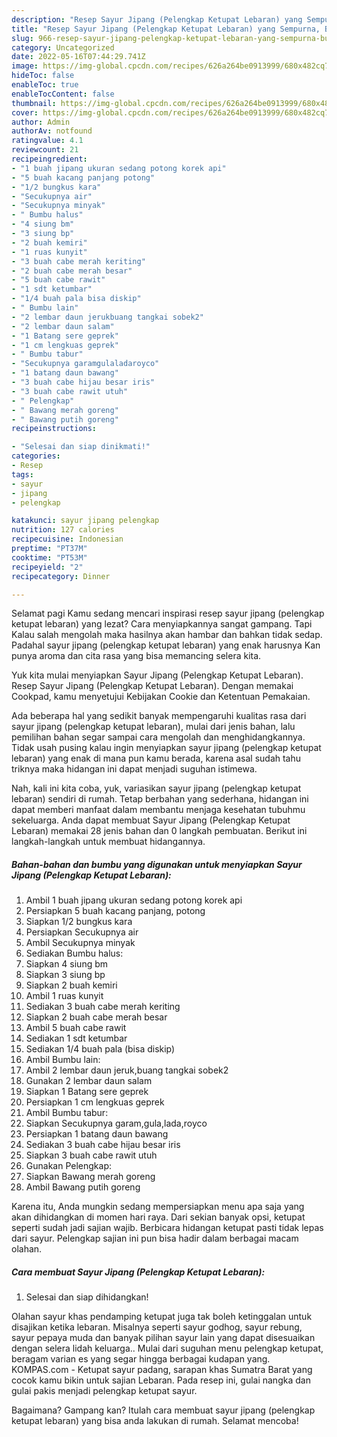 ```yaml
---
description: "Resep Sayur Jipang (Pelengkap Ketupat Lebaran) yang Sempurna, Buat Buka Puasa}"
title: "Resep Sayur Jipang (Pelengkap Ketupat Lebaran) yang Sempurna, Buat Buka Puasa}"
slug: 966-resep-sayur-jipang-pelengkap-ketupat-lebaran-yang-sempurna-buat-buka-puasa
category: Uncategorized
date: 2022-05-16T07:44:29.741Z
image: https://img-global.cpcdn.com/recipes/626a264be0913999/680x482cq70/sayur-jipang-pelengkap-ketupat-lebaran-foto-resep-utama.jpg
hideToc: false
enableToc: true
enableTocContent: false
thumbnail: https://img-global.cpcdn.com/recipes/626a264be0913999/680x482cq70/sayur-jipang-pelengkap-ketupat-lebaran-foto-resep-utama.jpg
cover: https://img-global.cpcdn.com/recipes/626a264be0913999/680x482cq70/sayur-jipang-pelengkap-ketupat-lebaran-foto-resep-utama.jpg
author: Admin
authorAv: notfound
ratingvalue: 4.1
reviewcount: 21
recipeingredient:
- "1 buah jipang ukuran sedang potong korek api"
- "5 buah kacang panjang potong"
- "1/2 bungkus kara"
- "Secukupnya air"
- "Secukupnya minyak"
- " Bumbu halus"
- "4 siung bm"
- "3 siung bp"
- "2 buah kemiri"
- "1 ruas kunyit"
- "3 buah cabe merah keriting"
- "2 buah cabe merah besar"
- "5 buah cabe rawit"
- "1 sdt ketumbar"
- "1/4 buah pala bisa diskip"
- " Bumbu lain"
- "2 lembar daun jerukbuang tangkai sobek2"
- "2 lembar daun salam"
- "1 Batang sere geprek"
- "1 cm lengkuas geprek"
- " Bumbu tabur"
- "Secukupnya garamgulaladaroyco"
- "1 batang daun bawang"
- "3 buah cabe hijau besar iris"
- "3 buah cabe rawit utuh"
- " Pelengkap"
- " Bawang merah goreng"
- " Bawang putih goreng"
recipeinstructions:

- "Selesai dan siap dinikmati!"
categories:
- Resep
tags:
- sayur
- jipang
- pelengkap

katakunci: sayur jipang pelengkap 
nutrition: 127 calories
recipecuisine: Indonesian
preptime: "PT37M"
cooktime: "PT53M"
recipeyield: "2"
recipecategory: Dinner

---
```



Selamat pagi Kamu sedang mencari inspirasi resep sayur jipang (pelengkap ketupat lebaran) yang lezat? Cara menyiapkannya sangat gampang. Tapi Kalau salah mengolah maka hasilnya akan hambar dan bahkan tidak sedap. Padahal sayur jipang (pelengkap ketupat lebaran) yang enak harusnya Kan punya aroma dan cita rasa yang bisa memancing selera kita.


Yuk kita mulai menyiapkan Sayur Jipang (Pelengkap Ketupat Lebaran). Resep Sayur Jipang (Pelengkap Ketupat Lebaran). Dengan memakai Cookpad, kamu menyetujui Kebijakan Cookie dan Ketentuan Pemakaian.

Ada beberapa hal yang sedikit banyak mempengaruhi kualitas rasa dari sayur jipang (pelengkap ketupat lebaran), mulai dari jenis bahan, lalu pemilihan bahan segar sampai cara mengolah dan menghidangkannya. Tidak usah pusing kalau ingin menyiapkan sayur jipang (pelengkap ketupat lebaran) yang enak di mana pun kamu berada, karena asal sudah tahu triknya maka hidangan ini dapat menjadi suguhan istimewa.


Nah, kali ini kita coba, yuk, variasikan sayur jipang (pelengkap ketupat lebaran) sendiri di rumah. Tetap berbahan yang sederhana, hidangan ini dapat memberi manfaat dalam membantu menjaga kesehatan tubuhmu sekeluarga. Anda dapat membuat Sayur Jipang (Pelengkap Ketupat Lebaran) memakai 28 jenis bahan dan 0 langkah pembuatan. Berikut ini langkah-langkah untuk membuat hidangannya.

<!--inarticleads1-->

##### Bahan-bahan dan bumbu yang digunakan untuk menyiapkan Sayur Jipang (Pelengkap Ketupat Lebaran):

1. Ambil 1 buah jipang ukuran sedang potong korek api
1. Persiapkan 5 buah kacang panjang, potong
1. Siapkan 1/2 bungkus kara
1. Persiapkan Secukupnya air
1. Ambil Secukupnya minyak
1. Sediakan  Bumbu halus:
1. Siapkan 4 siung bm
1. Siapkan 3 siung bp
1. Siapkan 2 buah kemiri
1. Ambil 1 ruas kunyit
1. Sediakan 3 buah cabe merah keriting
1. Siapkan 2 buah cabe merah besar
1. Ambil 5 buah cabe rawit
1. Sediakan 1 sdt ketumbar
1. Sediakan 1/4 buah pala (bisa diskip)
1. Ambil  Bumbu lain:
1. Ambil 2 lembar daun jeruk,buang tangkai sobek2
1. Gunakan 2 lembar daun salam
1. Siapkan 1 Batang sere geprek
1. Persiapkan 1 cm lengkuas geprek
1. Ambil  Bumbu tabur:
1. Siapkan Secukupnya garam,gula,lada,royco
1. Persiapkan 1 batang daun bawang
1. Sediakan 3 buah cabe hijau besar iris
1. Siapkan 3 buah cabe rawit utuh
1. Gunakan  Pelengkap:
1. Siapkan  Bawang merah goreng
1. Ambil  Bawang putih goreng


Karena itu, Anda mungkin sedang mempersiapkan menu apa saja yang akan dihidangkan di momen hari raya. Dari sekian banyak opsi, ketupat seperti sudah jadi sajian wajib. Berbicara hidangan ketupat pasti tidak lepas dari sayur. Pelengkap sajian ini pun bisa hadir dalam berbagai macam olahan. 

<!--inarticleads2-->

##### Cara membuat Sayur Jipang (Pelengkap Ketupat Lebaran):


1. Selesai dan siap dihidangkan!

Olahan sayur khas pendamping ketupat juga tak boleh ketinggalan untuk disajikan ketika lebaran. Misalnya seperti sayur godhog, sayur rebung, sayur pepaya muda dan banyak pilihan sayur lain yang dapat disesuaikan dengan selera lidah keluarga.. Mulai dari suguhan menu pelengkap ketupat, beragam varian es yang segar hingga berbagai kudapan yang. KOMPAS.com - Ketupat sayur padang, sarapan khas Sumatra Barat yang cocok kamu bikin untuk sajian Lebaran. Pada resep ini, gulai nangka dan gulai pakis menjadi pelengkap ketupat sayur. 

Bagaimana? Gampang kan? Itulah cara membuat sayur jipang (pelengkap ketupat lebaran) yang bisa anda lakukan di rumah. Selamat mencoba!
